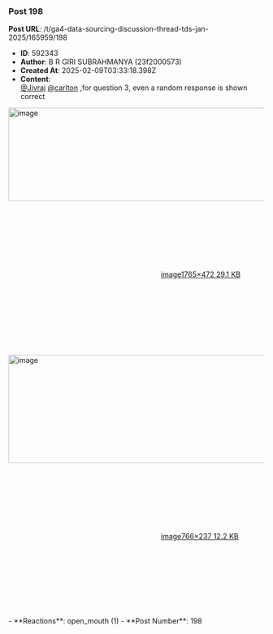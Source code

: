 ### Post 198
**Post URL**: /t/ga4-data-sourcing-discussion-thread-tds-jan-2025/165959/198
- **ID**: 592343
- **Author**: B R GIRI SUBRAHMANYA (23f2000573)
- **Created At**: 2025-02-09T03:33:18.398Z
- **Content**:  
  <a class="mention" href="/u/jivraj">@Jivraj</a> <a class="mention" href="/u/carlton">@carlton</a> ,for question 3, even a random response is shown correct
<div class="lightbox-wrapper"><a class="lightbox" href="https://europe1.discourse-cdn.com/flex013/uploads/iitm/original/3X/2/b/2b7de6bb9536ce1199eae286b610bb4cde7c34e5.png" data-download-href="/uploads/short-url/6cKgXpuooCamFvAD5tyeXjBrWWp.png?dl=1" title="image" rel="noopener nofollow ugc"><img src="https://europe1.discourse-cdn.com/flex013/uploads/iitm/optimized/3X/2/b/2b7de6bb9536ce1199eae286b610bb4cde7c34e5_2_690x184.png" alt="image" data-base62-sha1="6cKgXpuooCamFvAD5tyeXjBrWWp" width="690" height="184" srcset="https://europe1.discourse-cdn.com/flex013/uploads/iitm/optimized/3X/2/b/2b7de6bb9536ce1199eae286b610bb4cde7c34e5_2_690x184.png, https://europe1.discourse-cdn.com/flex013/uploads/iitm/optimized/3X/2/b/2b7de6bb9536ce1199eae286b610bb4cde7c34e5_2_1035x276.png 1.5x, https://europe1.discourse-cdn.com/flex013/uploads/iitm/optimized/3X/2/b/2b7de6bb9536ce1199eae286b610bb4cde7c34e5_2_1380x368.png 2x" data-dominant-color="272B30"><div class="meta"><svg class="fa d-icon d-icon-far-image svg-icon" aria-hidden="true"><use href="#far-image"></use></svg><span class="filename">image</span><span class="informations">1765×472 29.1 KB</span><svg class="fa d-icon d-icon-discourse-expand svg-icon" aria-hidden="true"><use href="#discourse-expand"></use></svg></div></a></div>
<div class="lightbox-wrapper"><a class="lightbox" href="https://europe1.discourse-cdn.com/flex013/uploads/iitm/original/3X/a/f/af2fbee5353a1ff49e1bb73c3188f58894cb2dab.png" data-download-href="/uploads/short-url/oZLQP2iVKs1z9MChe8Ui8W4vKRl.png?dl=1" title="image" rel="noopener nofollow ugc"><img src="https://europe1.discourse-cdn.com/flex013/uploads/iitm/original/3X/a/f/af2fbee5353a1ff49e1bb73c3188f58894cb2dab.png" alt="image" data-base62-sha1="oZLQP2iVKs1z9MChe8Ui8W4vKRl" width="690" height="213" data-dominant-color="2C2C2D"><div class="meta"><svg class="fa d-icon d-icon-far-image svg-icon" aria-hidden="true"><use href="#far-image"></use></svg><span class="filename">image</span><span class="informations">766×237 12.2 KB</span><svg class="fa d-icon d-icon-discourse-expand svg-icon" aria-hidden="true"><use href="#discourse-expand"></use></svg></div></a></div>
- **Reactions**: open_mouth (1)
- **Post Number**: 198

